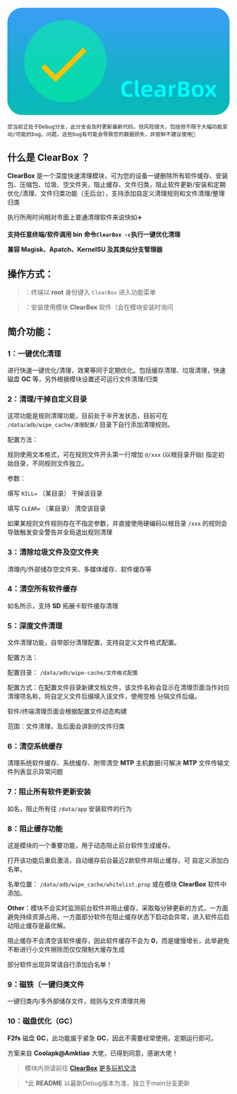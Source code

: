 ![image](ClearBox.png)

`您当前正处于Debug分支，此分支会及时更新最新代码，但风险很大，包括但不限于大幅功能变动/可能的bug、问题，这些bug有可能会导致您的数据损失，非尝鲜不建议使用📍`
   ## 什么是 **ClearBox** ？

**ClearBox** 是一个深度快速清理模块，可为您的设备一键删除所有软件缓存、安装包、压缩包、垃圾、空文件夹，阻止缓存、文件归类，阻止软件更新/安装和定期优化/清理、文件归类功能（无后台），支持添加自定义清理规则和文件清理/整理归类

执行所用时间相对市面上普通清理软件来说快如✈️

__支持任意终端/软件调用 **bin** 命令`ClearBox -c`执行一键优化清理__

__兼容 **Magisk、Apatch、KernelSU** 及其类似分支管理器__


   ## 操作方式：

> ：终端以 **root** 身份键入 `ClearBox` 进入功能菜单

> ：安装使用模块 **ClearBox** 软件（会在模块安装时询问

   ## 简介功能：
   
### **1**：一键优化清理

进行快速一键优化/清理，效果等同于定期优化。包括缓存清理、垃圾清理，快速磁盘 **GC** 等，另外根据模块设置还可运行文件清理/归类



### **2**：清理/干掉自定义目录

这项功能是规则清理功能，目前处于半开发状态，目前可在 `/data/adb/wipe_cache/清理配置/` 目录下自行添加清理规则。

配置方法：

规则使用文本格式，可在规则文件开头第一行增加 `@/xxx` (以根目录开始) 指定初始目录，不同规则文件独立。

参数：

填写 `KILL=` （某目录）
干掉该目录

填写 `CLEAR=` （某目录）
清空该目录

如果某规则文件规则存在不指定参数，并直接使用硬编码以根目录 `/xxx` 的规则会导致触发安全警告并全局退出规则清理



### **3**：清除垃圾文件及空文件夹

清理内/外部储存空文件夹、多媒体缓存、软件缓存等



### **4**：清空所有软件缓存

如名所示，支持 **SD** 拓展卡软件缓存清理



### **5**：深度文件清理

文件清理功能，自带部分清理配置，支持自定义文件格式配置。

配置方法：

配置目录： `/data/adb/wipe-cache/文件格式配置`

配置方式：在配置文件目录新建文档文件，该文件名称会显示在清理页面当作对应清理项名称，将自定义文件后缀填入该文件，使用空格
分隔文件后缀。

软件/终端清理页面会根据配置文件动态构建

范围：文件清理，及后面会讲到的文件归类



### **6**：清空系统缓存

清理系统软件缓存、系统缓存、附带清空 **MTP** 主机数据(可解决 **MTP** 文件传输文件列表显示异常问题



### **7**：阻止所有软件更新安装
如名，阻止所有往 `/data/app` 安装软件的行为



### **8**：阻止缓存功能
这是模块的一个重要功能，用于动态阻止前台软件生成缓存。

打开该功能后重启激活，自动缓存前台最近2款软件并阻止缓存，可
自定义添加白名单。

名单位置： `/data/adb/wipe_cache/whitelist.prop` 或在模块 **ClearBox** 软件中添加。

**Other**：模块不会实时监测前台软件并阻止缓存，采取每分钟更新的方式，一方面避免持续资源占用，一方面部分软件在阻止缓存状态下启动会异常，进入软件后启动阻止缓存是最优解。

阻止缓存不会清空该软件缓存，因此软件缓存不会为 **0**，而是缓慢增长，此举避免不断进行小文件擦除而仅仅限制大缓存生成

部分软件出现异常请自行添加白名单！



### **9**：磁铁（一键归类文件

一键归类内/多外部储存文件，规则与文件清理共用



### **10**：磁盘优化（**GC**）

**F2fs** 磁盘 **GC**，此功能属于紧急 **GC**，因此不需要经常使用，定期运行即可。

方案来自 **Coolapk@Amktiao** 大佬，已得到同意，感谢大佬！



> 模块内测请前往
>[**ClearBox**](https://yhfx.jwznb.com/share?key=yigOTedUjh62&ts=1747355950)
>[更多玩机交流](https://yhfx.jwznb.com/share?key=TihFLlAj6ZJ9&ts=1740281856)


> *此 **README** 以最新Debug版本为准，独立于main分支更新
